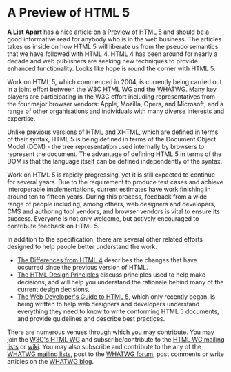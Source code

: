# A Preview of HTML 5

<strong>A List Apart</strong> has a nice article on a <a href="http://www.alistapart.com/articles/previewofhtml5">Preview of HTML 5</a> and should be a good informative read for anybody who is in the web business. The articles takes us inside on how HTML 5 will liberate us from the pseudo semantics that we have followed with HTML 4. HTML 4 has been around for nearly a decade and web publishers are seeking new techniques to provide enhanced functionality. Looks like hope is round the corner with HTML 5.

Work on HTML 5, which commenced in 2004, is currently being carried out in a joint effort between the <a href="http://www.w3.org/html/">W3C HTML WG</a> and the <a href="http://www.whatwg.org/">WHATWG</a>. Many key players are participating in the W3C effort including representatives from the four major browser vendors: Apple, Mozilla, Opera, and Microsoft; and a range of other organisations and individuals with many diverse interests and expertise.

Unlike previous versions of HTML and XHTML, which are defined in terms of their syntax, HTML 5 is being defined in terms of the Document Object Model (DOM) - the tree representation used internally by browsers to represent the document. The advantage of defining HTML 5 in terms of the DOM is that the language itself can be defined independently of the syntax.

Work on HTML 5 is rapidly progressing, yet it is still expected to continue for several years. Due to the requirement to produce test cases and achieve interoperable implementations, current estimates have work finishing in around ten to fifteen years. During this process, feedback from a wide range of people including, among others, web designers and developers, CMS and authoring tool vendors, and browser vendors is vital to ensure its success. Everyone is not only welcome, but actively encouraged to contribute feedback on HTML 5.

In addition to the specification, there are several other related efforts designed to help people better understand the work.

- <a href="http://www.w3.org/html/wg/html5/diff/">The Differences from HTML 4</a> describes the changes that have occurred since the previous version of HTML.
- <a href="http://www.w3.org/TR/html-design-principles/">The HTML Design Principles</a> discuss principles used to help make decisions, and will help you understand the rationale behind many of the current design decisions.
- <a href="http://dev.w3.org/html5/html-author/">The Web Developer's Guide to HTML 5</a>, which only recently began, is being written to help web designers and developers understand everything they need to know to write conforming HTML 5 documents, and provide guidelines and describe best practices.

There are numerous venues through which you may contribute. You may join the <a href="http://www.w3.org/html/wg/">W3C's HTML WG</a> and subscribe/contribute to the <a href="http://lists.w3.org/Archives/Public/public-html/">HTML WG mailing lists</a> or <a href="http://esw.w3.org/topic/HTML/">wiki</a>. You may also subscribe and contribute to the any of the <a href="http://www.whatwg.org/mailing-list">WHATWG mailing lists</a>, post to the <a href="http://forums.whatwg.org/">WHATWG forum</a>, post comments or write articles on the <a href="http://blog.whatwg.org/">WHATWG blog</a>.